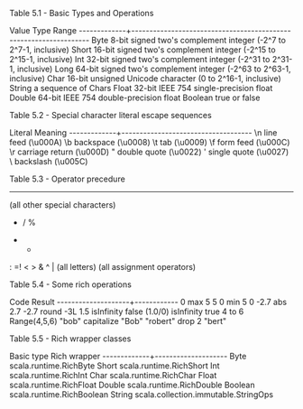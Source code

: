 Table 5.1 - Basic Types and Operations

   Value Type      Range
-------------+------------------------------------------------------------------
Byte           8-bit signed two's complement integer (-2^7 to 2^7-1, inclusive)
Short          16-bit signed two's complement integer (-2^15 to 2^15-1, inclusive)
Int            32-bit signed two's complement integer (-2^31 to 2^31-1, inclusive)
Long           64-bit signed two's complement integer (-2^63 to 2^63-1, inclusive)
Char           16-bit unsigned Unicode character (0 to 2^16-1, inclusive)
String         a sequence of Chars
Float          32-bit IEEE 754 single-precision float
Double         64-bit IEEE 754 double-precision float
Boolean        true or false

Table 5.2 - Special character literal escape sequences

   Literal         Meaning
-------------+------------------------------------
\n             line feed       (\u000A)
\b             backspace       (\u0008)
\t             tab             (\u0009)
\f             form feed       (\u000C)
\r             carriage return (\u000D)
\"             double quote    (\u0022)
\'             single quote    (\u0027)
\\             backslash       (\u005C)

Table 5.3 - Operator precedure

-------------------------------
(all other special characters)
* / %
+ -
:
=!
< >
&
^
|
(all letters)
(all assignment operators)

Table 5.4 - Some rich operations

  Code                Result
--------------------+------------
0 max 5               5
0 min 5               0
-2.7 abs              2.7
-2.7 round            -3L
1.5 isInfinity        false
(1.0/0) isInfinity    true
4 to 6                Range(4,5,6)
"bob" capitalize      "Bob"
"robert" drop 2       "bert"

Table 5.5 - Rich wrapper classes

 Basic type      Rich wrapper
-------------+--------------------
 Byte            scala.runtime.RichByte
 Short           scala.runtime.RichShort
 Int             scala.runtime.RichInt
 Char            scala.runtime.RichChar
 Float           scala.runtime.RichFloat
 Double          scala.runtime.RichDouble
 Boolean         scala.runtime.RichBoolean
 String          scala.collection.immutable.StringOps






















